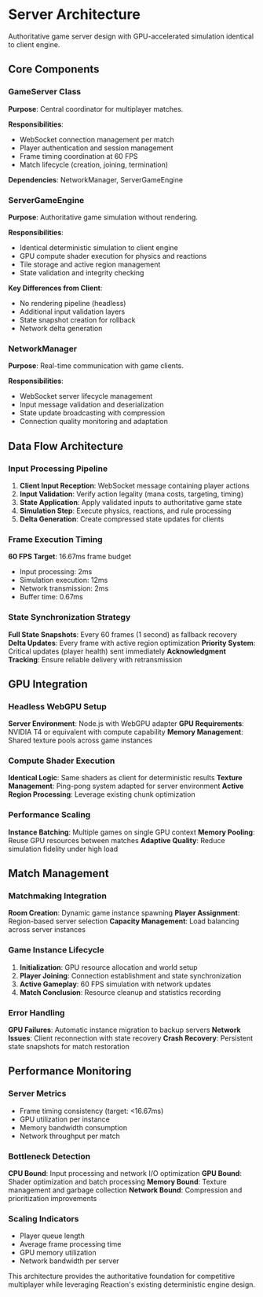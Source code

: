 # Server Architecture

Authoritative game server design with GPU-accelerated simulation identical to client engine.

## Core Components

### GameServer Class
**Purpose**: Central coordinator for multiplayer matches.

**Responsibilities**:
- WebSocket connection management per match
- Player authentication and session management
- Frame timing coordination at 60 FPS
- Match lifecycle (creation, joining, termination)

**Dependencies**: NetworkManager, ServerGameEngine

### ServerGameEngine
**Purpose**: Authoritative game simulation without rendering.

**Responsibilities**:
- Identical deterministic simulation to client engine
- GPU compute shader execution for physics and reactions
- Tile storage and active region management
- State validation and integrity checking

**Key Differences from Client**:
- No rendering pipeline (headless)
- Additional input validation layers
- State snapshot creation for rollback
- Network delta generation

### NetworkManager
**Purpose**: Real-time communication with game clients.

**Responsibilities**:
- WebSocket server lifecycle management
- Input message validation and deserialization
- State update broadcasting with compression
- Connection quality monitoring and adaptation

## Data Flow Architecture

### Input Processing Pipeline
1. **Client Input Reception**: WebSocket message containing player actions
2. **Input Validation**: Verify action legality (mana costs, targeting, timing)
3. **State Application**: Apply validated inputs to authoritative game state
4. **Simulation Step**: Execute physics, reactions, and rule processing
5. **Delta Generation**: Create compressed state updates for clients

### Frame Execution Timing
**60 FPS Target**: 16.67ms frame budget
- Input processing: 2ms
- Simulation execution: 12ms
- Network transmission: 2ms
- Buffer time: 0.67ms

### State Synchronization Strategy
**Full State Snapshots**: Every 60 frames (1 second) as fallback recovery
**Delta Updates**: Every frame with active region optimization
**Priority System**: Critical updates (player health) sent immediately
**Acknowledgment Tracking**: Ensure reliable delivery with retransmission

## GPU Integration

### Headless WebGPU Setup
**Server Environment**: Node.js with WebGPU adapter
**GPU Requirements**: NVIDIA T4 or equivalent with compute capability
**Memory Management**: Shared texture pools across game instances

### Compute Shader Execution
**Identical Logic**: Same shaders as client for deterministic results
**Texture Management**: Ping-pong system adapted for server environment
**Active Region Processing**: Leverage existing chunk optimization

### Performance Scaling
**Instance Batching**: Multiple games on single GPU context
**Memory Pooling**: Reuse GPU resources between matches
**Adaptive Quality**: Reduce simulation fidelity under high load

## Match Management

### Matchmaking Integration
**Room Creation**: Dynamic game instance spawning
**Player Assignment**: Region-based server selection
**Capacity Management**: Load balancing across server instances

### Game Instance Lifecycle
1. **Initialization**: GPU resource allocation and world setup
2. **Player Joining**: Connection establishment and state synchronization
3. **Active Gameplay**: 60 FPS simulation with network updates
4. **Match Conclusion**: Resource cleanup and statistics recording

### Error Handling
**GPU Failures**: Automatic instance migration to backup servers
**Network Issues**: Client reconnection with state recovery
**Crash Recovery**: Persistent state snapshots for match restoration

## Performance Monitoring

### Server Metrics
- Frame timing consistency (target: <16.67ms)
- GPU utilization per instance
- Memory bandwidth consumption
- Network throughput per match

### Bottleneck Detection
**CPU Bound**: Input processing and network I/O optimization
**GPU Bound**: Shader optimization and batch processing
**Memory Bound**: Texture management and garbage collection
**Network Bound**: Compression and prioritization improvements

### Scaling Indicators
- Player queue length
- Average frame processing time
- GPU memory utilization
- Network bandwidth per server

This architecture provides the authoritative foundation for competitive multiplayer while leveraging Reaction's existing deterministic engine design.